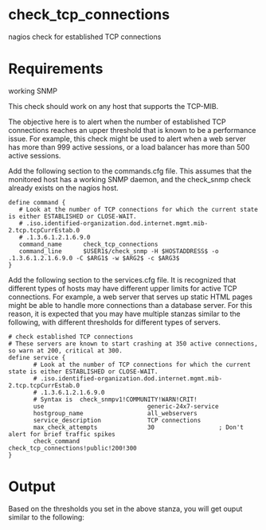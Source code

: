 # check_tcp_connections
nagios check for established TCP connections

# Requirements
working SNMP

This check should work on any host that supports the TCP-MIB.  

The objective here is to alert when the number of established TCP connections reaches an upper threshold that is known to be a performance issue.  For example, this check might be used to alert when a web server has more than 999 active sessions, or a load balancer has more than 500 active sessions.

Add the following section to the commands.cfg file.  This assumes that the monitored host has a working SNMP daemon, and the check_snmp check already exists on the nagios host. 
```
define command {
   # Look at the number of TCP connections for which the current state is either ESTABLISHED or CLOSE-WAIT. 
   # .iso.identified-organization.dod.internet.mgmt.mib-2.tcp.tcpCurrEstab.0
   # .1.3.6.1.2.1.6.9.0 
   command_name      check_tcp_connections
   command_line      $USER1$/check_snmp -H $HOSTADDRESS$ -o .1.3.6.1.2.1.6.9.0 -C $ARG1$ -w $ARG2$ -c $ARG3$ 
}
```

Add the following section to the services.cfg file.  It is recognized that different types of hosts may have different upper limits for active TCP connections.  For example, a web server that serves up static HTML pages might be able to handle more connections than a database server.  For this reason, it is expected that you may have multiple stanzas similar to the following, with different thresholds for different types of servers.
```
# check established TCP connections
# These servers are known to start crashing at 350 active connections, so warn at 200, critical at 300.
define service {
       # Look at the number of TCP connections for which the current state is either ESTABLISHED or CLOSE-WAIT. 
       # .iso.identified-organization.dod.internet.mgmt.mib-2.tcp.tcpCurrEstab.0
       # .1.3.6.1.2.1.6.9.0 
       # Syntax is  check_snmpv1!COMMUNITY!WARN!CRIT! 
       use                             generic-24x7-service
       hostgroup_name                  all_webservers
       service_description             TCP connections
       max_check_attempts              30                  ; Don't alert for brief traffic spikes
       check_command                   check_tcp_connections!public!200!300
}
```

# Output
Based on the thresholds you set in the above stanza, you will get ouput similar to the following:
<br><a href=images/check_tcp_connections.png>

